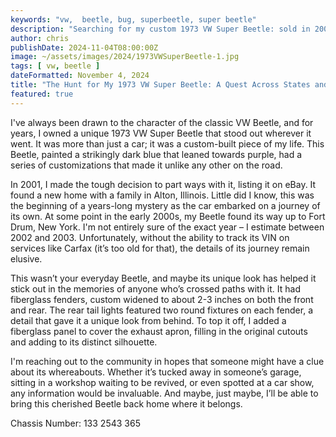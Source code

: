 ```yaml
---
keywords: "vw,  beetle, bug, superbeetle, super beetle"
description: "Searching for my custom 1973 VW Super Beetle: sold in 2001, last seen near Fort Drum, NY. Dark blue, custom fenders & taillights—any leads are welcome! #VWBeetle"
author: chris
publishDate: 2024-11-04T08:00:00Z
image: ~/assets/images/2024/1973VWSuperBeetle-1.jpg
tags: [ vw, beetle ]
dateFormatted: November 4, 2024
title: "The Hunt for My 1973 VW Super Beetle: A Quest Across States and Years"
featured: true
---
```


I've always been drawn to the character of the classic VW Beetle, and for years, I owned a unique 1973 VW Super Beetle that stood out wherever it went. It was more than just a car; it was a custom-built piece of my life. This Beetle, painted a strikingly dark blue that leaned towards purple, had a series of customizations that made it unlike any other on the road.

In 2001, I made the tough decision to part ways with it, listing it on eBay. It found a new home with a family in Alton, Illinois. Little did I know, this was the beginning of a years-long mystery as the car embarked on a journey of its own. At some point in the early 2000s, my Beetle found its way up to Fort Drum, New York. I'm not entirely sure of the exact year – I estimate between 2002 and 2003. Unfortunately, without the ability to track its VIN on services like Carfax (it’s too old for that), the details of its journey remain elusive.

This wasn’t your everyday Beetle, and maybe its unique look has helped it stick out in the memories of anyone who’s crossed paths with it. It had fiberglass fenders, custom widened to about 2-3 inches on both the front and rear. The rear tail lights featured two round fixtures on each fender, a detail that gave it a unique look from behind. To top it off, I added a fiberglass panel to cover the exhaust apron, filling in the original cutouts and adding to its distinct silhouette.

I'm reaching out to the community in hopes that someone might have a clue about its whereabouts. Whether it’s tucked away in someone’s garage, sitting in a workshop waiting to be revived, or even spotted at a car show, any information would be invaluable. And maybe, just maybe, I’ll be able to bring this cherished Beetle back home where it belongs.

Chassis Number: 133 2543 365
